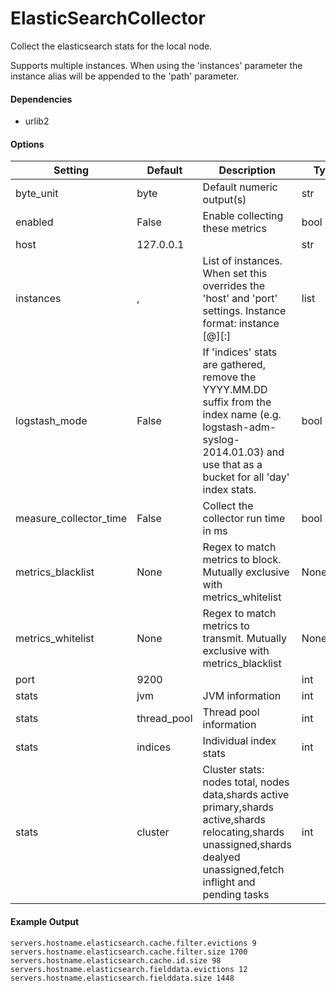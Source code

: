 <!--This file was generated from the python source
Please edit the source to make changes
-->
ElasticSearchCollector
=====

Collect the elasticsearch stats for the local node.

Supports multiple instances. When using the 'instances'
parameter the instance alias will be appended to the
'path' parameter.

#### Dependencies

 * urlib2


#### Options

Setting | Default | Description | Type
--------|---------|-------------|-----
byte_unit | byte | Default numeric output(s) | str
enabled | False | Enable collecting these metrics | bool
host | 127.0.0.1 |  | str
instances | , | List of instances. When set this overrides the 'host' and 'port' settings. Instance format: instance [<alias>@]<hostname>[:<port>] | list
logstash_mode | False | If 'indices' stats are gathered, remove the YYYY.MM.DD suffix from the index name (e.g. logstash-adm-syslog-2014.01.03) and use that as a bucket for all 'day' index stats. | bool
measure_collector_time | False | Collect the collector run time in ms | bool
metrics_blacklist | None | Regex to match metrics to block. Mutually exclusive with metrics_whitelist | NoneType
metrics_whitelist | None | Regex to match metrics to transmit. Mutually exclusive with metrics_blacklist | NoneType
port | 9200 |  | int
stats | jvm | JVM information | int |
stats | thread_pool | Thread pool information|int |
stats | indices| Individual index stats| int | 
stats | cluster | Cluster stats: nodes total, nodes data,shards active primary,shards active,shards relocating,shards unassigned,shards dealyed unassigned,fetch inflight and pending tasks | int |

#### Example Output

```
servers.hostname.elasticsearch.cache.filter.evictions 9
servers.hostname.elasticsearch.cache.filter.size 1700
servers.hostname.elasticsearch.cache.id.size 98
servers.hostname.elasticsearch.fielddata.evictions 12
servers.hostname.elasticsearch.fielddata.size 1448
```


